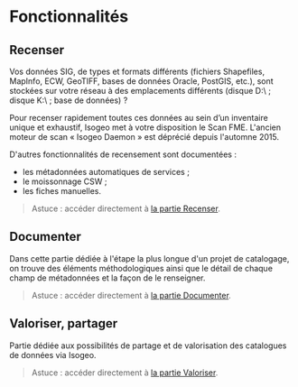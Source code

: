 # Fonctionnalités

## Recenser

Vos données SIG, de types et formats différents (fichiers Shapefiles, MapInfo, ECW, GeoTIFF, bases de données Oracle, PostGIS, etc.), sont stockées sur votre réseau à des emplacements différents (disque D:\\ ; disque K:\\ ; base de données) ?

Pour recenser rapidement toutes ces données au sein d’un inventaire unique et exhaustif, Isogeo met à votre disposition le Scan FME. L&apos;ancien moteur de scan « Isogeo Daemon » est déprécié depuis l&apos;automne 2015.

D&apos;autres fonctionnalités de recensement sont documentées :

* les métadonnées automatiques de services ;
* le moissonnage CSW ;
* les fiches manuelles.

> Astuce : accéder directement à [la partie Recenser](inventory/index.html).

## Documenter

Dans cette partie dédiée à l&apos;étape la plus longue d&apos;un projet de catalogage, on trouve des éléments méthodologiques ainsi que le détail de chaque champ de métadonnées et la façon de le renseigner.

> Astuce : accéder directement à [la partie Documenter](documentation/index.html).

## Valoriser, partager

Partie dédiée aux possibilités de partage et de valorisation des catalogues de données via Isogeo.

> Astuce : accéder directement à [la partie Valoriser](publish/index.html).
